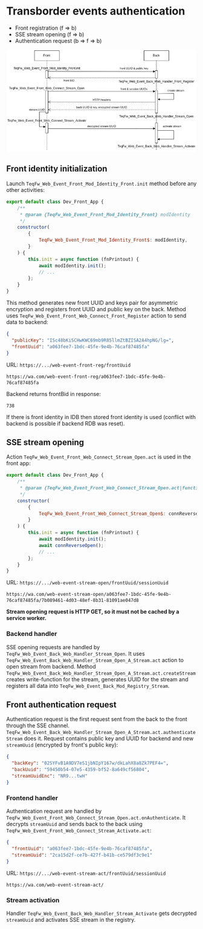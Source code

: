 # Transborder events authentication

* Front registration (f => b)
* SSE stream opening (f => b)
* Authentication request (b => f => b)

![authentication sequence](./img/auth_sequence.png)

## Front identity initialization

Launch `TeqFw_Web_Event_Front_Mod_Identity_Front.init` method before any other activities:

```js
export default class Dev_Front_App {
    /**
     * @param {TeqFw_Web_Event_Front_Mod_Identity_Front} modIdentity
     */
    constructor(
        {
            TeqFw_Web_Event_Front_Mod_Identity_Front$: modIdentity,
        }
    ) {
        this.init = async function (fnPrintout) {
            await modIdentity.init();
            // ...
        };
    }
}
```

This method generates new front UUID and keys pair for asymmetric encryption and registers front UUID and public key on
the back. Method uses `TeqFw_Web_Event_Front_Web_Connect_Front_Register` action to send data to backend:

```json
{
  "publicKey": "ISc48bKiSCHwKWC69mb9R85llmZtBZISA2A4hpNG/lg=",
  "frontUuid": "a063fee7-1bdc-45fe-9e4b-76caf87485fa"
}
```

URL: `https://.../web-event-front-reg/frontUuid`

```text
https://wa.com/web-event-front-reg/a063fee7-1bdc-45fe-9e4b-76caf87485fa
```

Backend returns frontBid in response:

```text
738
```

If there is front identity in IDB then stored front identity is used (conflict with backend is possible if backend RDB
was reset).

## SSE stream opening

Action `TeqFw_Web_Event_Front_Web_Connect_Stream_Open.act` is used in the front app:

```js
export default class Dev_Front_App {
    /**
     * @param {TeqFw_Web_Event_Front_Web_Connect_Stream_Open.act|function} connReverseOpen
     */
    constructor(
        {
            TeqFw_Web_Event_Front_Web_Connect_Stream_Open$: connReverseOpen,
        }
    ) {
        this.init = async function (fnPrintout) {
            await modIdentity.init();
            await connReverseOpen();
            // ...
        };
    }
}
```

URL: `https://.../web-event-stream-open/frontUuid/sessionUuid`

```text
https://wa.com/web-event-stream-open/a063fee7-1bdc-45fe-9e4b-76caf87485fa/7b089461-4d03-48ef-8b31-81091ae047d8
```

**Stream opening request is HTTP GET, so it must not be cached by a service worker.**

### Backend handler

SSE opening requests are handled by `TeqFw_Web_Event_Back_Web_Handler_Stream_Open`. It
uses `TeqFw_Web_Event_Back_Web_Handler_Stream_Open_A_Stream.act` action to open stream from backend.
Method `TeqFw_Web_Event_Back_Web_Handler_Stream_Open_A_Stream.act.createStream` creates write-function for the stream,
generates UUID for the stream and registers all data into `TeqFw_Web_Event_Back_Mod_Registry_Stream`.

## Front authentication request

Authentication request is the first request sent from the back to the front through the SSE
channel. `TeqFw_Web_Event_Back_Web_Handler_Stream_Open_A_Stream.act.authenticateStream` does it. Request contains public
key and UUID for backend and new `streamUuid` (encrypted by front's public key):

```json
{
  "backKey": "02SYFvB1A9DV7eS1jbNIpY167w/dkLahX8a8Zk7PEF4=",
  "backUuid": "59450b54-07e5-4359-bf52-8a649cf56804",
  "streamUuidEnc": "NR9...twH"
}
```

### Frontend handler

Authentication request are handled by `TeqFw_Web_Event_Front_Web_Connect_Stream_Open.act.onAuthenticate`. It
decrypts `streamUuid` and sends back to the back using `TeqFw_Web_Event_Front_Web_Connect_Stream_Activate.act`:

```json
{
  "frontUuid": "a063fee7-1bdc-45fe-9e4b-76caf87485fa",
  "streamUuid": "2ca15d2f-ce7b-427f-b41b-ce579df3c9e1"
}
```

URL: `https://.../web-event-stream-act/frontUuid/sessionUuid`

```text
https://wa.com/web-event-stream-act/
```

### Stream activation

Handler `TeqFw_Web_Event_Back_Web_Handler_Stream_Activate` gets decrypted `streamUuid` and activates SSE stream in the
registry.